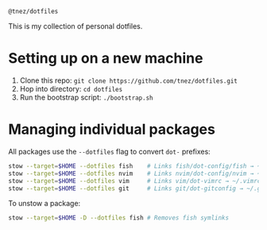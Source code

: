 `@tnez/dotfiles`

This is my collection of personal dotfiles.

# Setting up on a new machine

1. Clone this repo: `git clone https://github.com/tnez/dotfiles.git`
1. Hop into directory: `cd dotfiles`
1. Run the bootstrap script: `./bootstrap.sh`

# Managing individual packages

All packages use the `--dotfiles` flag to convert `dot-` prefixes:

```bash
stow --target=$HOME --dotfiles fish    # Links fish/dot-config/fish → ~/.config/fish
stow --target=$HOME --dotfiles nvim    # Links nvim/dot-config/nvim → ~/.config/nvim
stow --target=$HOME --dotfiles vim     # Links vim/dot-vimrc → ~/.vimrc
stow --target=$HOME --dotfiles git     # Links git/dot-gitconfig → ~/.gitconfig
```

To unstow a package:

```bash
stow --target=$HOME -D --dotfiles fish # Removes fish symlinks
```
